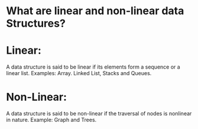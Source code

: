 # What are linear and non-linear data Structures?

# Linear:

A data structure is said to be linear if its elements form a sequence or a linear list. Examples: Array. Linked List, Stacks and Queues.

# Non-Linear:

A data structure is said to be non-linear if the traversal of nodes is nonlinear in nature. Example: Graph and Trees.

